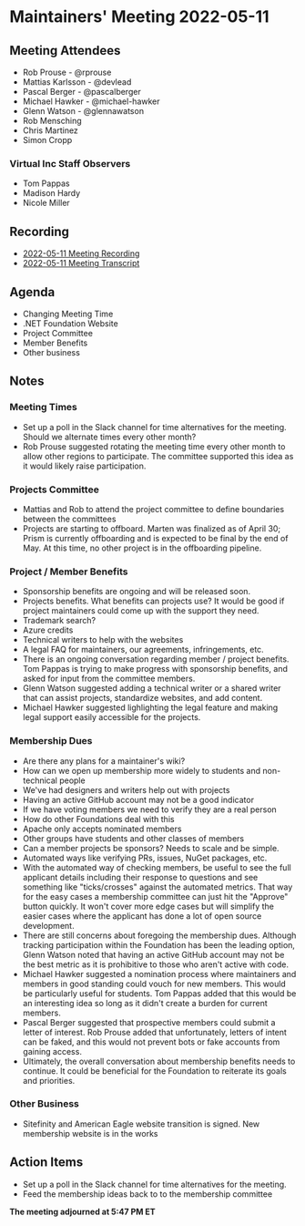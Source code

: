 # Maintainers' Meeting 2022-05-11

## Meeting Attendees

- Rob Prouse - @rprouse
- Mattias Karlsson - @devlead
- Pascal Berger - @pascalberger
- Michael Hawker - @michael-hawker
- Glenn Watson - @glennawatson
- Rob Mensching
- Chris Martinez
- Simon Cropp

### Virtual Inc Staff Observers

- Tom Pappas
- Madison Hardy
- Nicole Miller

## Recording

- [2022-05-11 Meeting Recording](https://dotnetfoundation.sharepoint.com/:v:/g/Ee3VZmpUU1JHmFN8Hk8wNfoBz69I56Uxgx3WRD_rU-Q_lg)
- [2022-05-11 Meeting Transcript](https://dotnetfoundation-my.sharepoint.com/:w:/g/personal/rob_prouse_dotnetfoundation_org/EUUXtjOUFEhMsd78MOP7b_8BvRu-OJNSa6X9Y3e_PID2ew?e=Nfxn0Q)

## Agenda

- Changing Meeting Time
- .NET Foundation Website
- Project Committee
- Member Benefits
- Other business

## Notes

### Meeting Times

- Set up a poll in the Slack channel for time alternatives for the meeting. Should we alternate times every other month?
- Rob Prouse suggested rotating the meeting time every other month to allow other regions to participate. The committee supported this idea as it would likely raise participation.

### Projects Committee

- Mattias and Rob to attend the project committee to define boundaries between the committees
- Projects are starting to offboard. Marten was finalized as of April 30; Prism is currently offboarding and is expected to be final by the end of May. At this time, no other project is in the offboarding pipeline.

### Project / Member Benefits

- Sponsorship benefits are ongoing and will be released soon.
- Projects benefits. What benefits can projects use? It would be good if project maintainers could come up with the support they need.
- Trademark search?
- Azure credits
- Technical writers to help with the websites
- A legal FAQ for maintainers, our agreements, infringements, etc.
- There is an ongoing conversation regarding member / project benefits. Tom Pappas is trying to make progress with sponsorship benefits, and asked for input from the committee members.
- Glenn Watson suggested adding a technical writer or a shared writer that can assist projects, standardize websites, and add content.
- Michael Hawker suggested lighlighting the legal feature and making legal support easily accessible for the projects.

### Membership Dues

- Are there any plans for a maintainer's wiki?
- How can we open up membership more widely to students and non-technical people
- We've had designers and writers help out with projects
- Having an active GitHub account may not be a good indicator
- If we have voting members we need to verify they are a real person
- How do other Foundations deal with this
- Apache only accepts nominated members
- Other groups have students and other classes of members
- Can a member projects be sponsors? Needs to scale and be simple.
- Automated ways like verifying PRs, issues, NuGet packages, etc.
- With the automated way of checking members, be useful to see the full applicant details including their response to questions and see something like "ticks/crosses" against the automated metrics. That way for the easy cases a membership committee can just hit the "Approve" button quickly. It won't cover more edge cases but will simplify the easier cases where the applicant has done a lot of open source development.
- There are still concerns about foregoing the membership dues. Although tracking participation within the Foundation has been the leading option, Glenn Watson noted that having an active GitHub account may not be the best metric as it is prohibitive to those who aren't active with code.
- Michael Hawker suggested a nomination process where maintainers and members in good standing could vouch for new members. This would be particularly useful for students. Tom Pappas added that this would be an interesting idea so long as it didn't create a burden for current members.
- Pascal Berger suggested that prospective members could submit a letter of interest. Rob Prouse added that unfortunately, letters of intent can be faked, and this would not prevent bots or fake accounts from gaining access.
- Ultimately, the overall conversation about membership benefits needs to continue. It could be beneficial for the Foundation to reiterate its goals and priorities.

### Other Business

- Sitefinity and American Eagle website transition is signed. New membership website is in the works

## Action Items

- Set up a poll in the Slack channel for time alternatives for the meeting.
- Feed the membership ideas back to to the membership committee

**The meeting adjourned at 5:47 PM ET**
